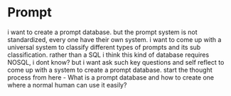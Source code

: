 # Prompt

i want to create a prompt database. but the prompt system is not standardized, every one have their own system. i want to come up with a universal system to classify different types of prompts and its sub classification. rather than a SQL i think this kind of database requires NOSQL, i dont know? but i want ask such key questions and self reflect to come up with a system to create a prompt database. start the thought process from here - What is a prompt database and how to create one where a normal human can use it easily?

